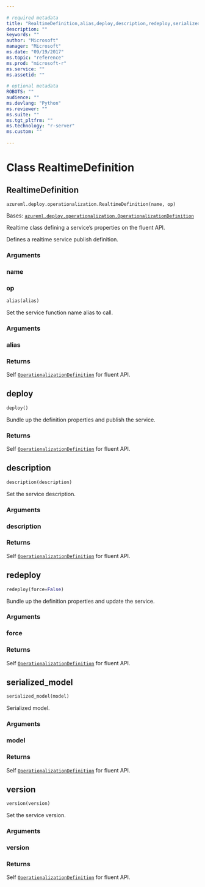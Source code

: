 ```yaml
--- 
 
# required metadata 
title: "RealtimeDefinition,alias,deploy,description,redeploy,serialized_model,version: from azureml-model-management-sdk – Machine Learning Server | Microsoft Docs" 
description: "" 
keywords: "" 
author: "Microsoft" 
manager: "Microsoft" 
ms.date: "09/19/2017" 
ms.topic: "reference" 
ms.prod: "microsoft-r" 
ms.service: "" 
ms.assetid: "" 
 
# optional metadata 
ROBOTS: "" 
audience: "" 
ms.devlang: "Python" 
ms.reviewer: "" 
ms.suite: "" 
ms.tgt_pltfrm: "" 
ms.technology: "r-server" 
ms.custom: "" 
 
---
```


# Class RealtimeDefinition


## RealtimeDefinition



```
azureml.deploy.operationalization.RealtimeDefinition(name, op)
```




Bases: [`azureml.deploy.operationalization.OperationalizationDefinition`](operationalization-definition#operationalizationDefinition)

Realtime class defining a service’s properties on the fluent API.

Defines a realtime service publish definition.


### Arguments


### name


### op



```python
alias(alias)
```




Set the service function name alias to call.


### Arguments


### alias


### Returns

Self [`OperationalizationDefinition`](operationalization-definition#operationalizationDefinition) for fluent API.



## deploy

```python
deploy()
```




Bundle up the definition properties and publish the service.


### Returns

Self [`OperationalizationDefinition`](operationalization-definition#operationalizationDefinition) for fluent API.



## description

```python
description(description)
```




Set the service description.


### Arguments


### description


### Returns

Self [`OperationalizationDefinition`](operationalization-definition#operationalizationDefinition) for fluent API.



## redeploy

```python
redeploy(force=False)
```




Bundle up the definition properties and update the service.


### Arguments


### force


### Returns

Self [`OperationalizationDefinition`](operationalization-definition#operationalizationDefinition) for fluent API.



## serialized_model

```python
serialized_model(model)
```




Serialized model.


### Arguments


### model


### Returns

Self [`OperationalizationDefinition`](operationalization-definition#operationalizationDefinition) for fluent API.



## version

```python
version(version)
```




Set the service version.


### Arguments


### version


### Returns

Self [`OperationalizationDefinition`](operationalization-definition#operationalizationDefinition) for fluent API.
